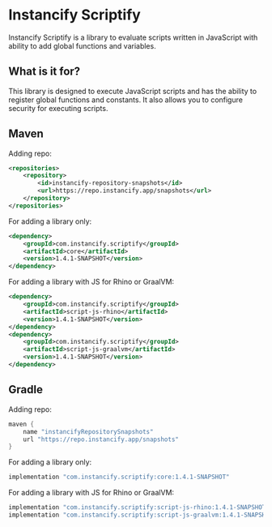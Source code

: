 # Instancify Scriptify
Instancify Scriptify is a library to evaluate scripts written in JavaScript with ability to add global functions and variables.

## What is it for?
This library is designed to execute JavaScript scripts and has the ability to register global functions and constants.
It also allows you to configure security for executing scripts.

## Maven
Adding repo:
```xml
<repositories>
    <repository>
        <id>instancify-repository-snapshots</id>
        <url>https://repo.instancify.app/snapshots</url>
    </repository>
</repositories>
```

For adding a library only:
```xml
<dependency>
    <groupId>com.instancify.scriptify</groupId>
    <artifactId>core</artifactId>
    <version>1.4.1-SNAPSHOT</version>
</dependency>
```

For adding a library with JS for Rhino or GraalVM:
```xml
<dependency>
    <groupId>com.instancify.scriptify</groupId>
    <artifactId>script-js-rhino</artifactId>
    <version>1.4.1-SNAPSHOT</version>
</dependency>
<dependency>
    <groupId>com.instancify.scriptify</groupId>
    <artifactId>script-js-graalvm</artifactId>
    <version>1.4.1-SNAPSHOT</version>
</dependency>
```
## Gradle
Adding repo:
```groovy
maven {
    name "instancifyRepositorySnapshots"
    url "https://repo.instancify.app/snapshots"
}
```

For adding a library only:
```groovy
implementation "com.instancify.scriptify:core:1.4.1-SNAPSHOT"
```

For adding a library with JS for Rhino or GraalVM:
```groovy
implementation "com.instancify.scriptify:script-js-rhino:1.4.1-SNAPSHOT"
implementation "com.instancify.scriptify:script-js-graalvm:1.4.1-SNAPSHOT"
```